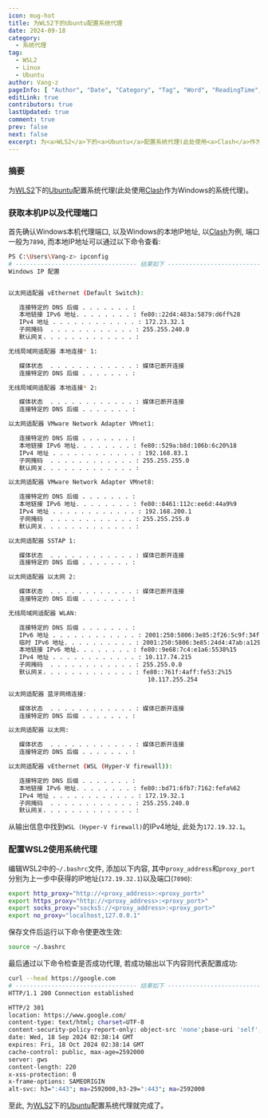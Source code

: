 ```yaml
---
icon: mug-hot
title: 为WLS2下的Ubuntu配置系统代理
date: 2024-09-18
category:
  - 系统代理
tag:
  - WSL2
  - Linux
  - Ubuntu
author: Vang-z
pageInfo: [ "Author", "Date", "Category", "Tag", "Word", "ReadingTime", "PageView" ]
editLink: true
contributors: true
lastUpdated: true
comment: true
prev: false
next: false
excerpt: 为<a>WLS2</a>下的<a>Ubuntu</a>配置系统代理(此处使用<a>Clash</a>作为Windows的系统代理)。
---
```



### 摘要

为[WLS2](https://learn.microsoft.com/zh-cn/windows/wsl/install)下的[Ubuntu](https://ubuntu.com/)配置系统代理(此处使用[Clash](https://github.com/topics/clash)作为Windows的系统代理)。


### 获取本机IP以及代理端口

首先确认Windows本机代理端口, 以及Windows的本地IP地址, 以[Clash](https://github.com/topics/clash)为例, 端口一般为<a>`7890`</a>, 而本地IP地址可以通过以下命令查看:

```bash
PS C:\Users\Vang-z> ipconfig
# ---------------------------------- 结果如下 ----------------------------------
Windows IP 配置


以太网适配器 vEthernet (Default Switch):

   连接特定的 DNS 后缀 . . . . . . . : 
   本地链接 IPv6 地址. . . . . . . . : fe80::22d4:483a:5879:d6ff%28
   IPv4 地址 . . . . . . . . . . . . : 172.23.32.1
   子网掩码  . . . . . . . . . . . . : 255.255.240.0
   默认网关. . . . . . . . . . . . . : 

无线局域网适配器 本地连接* 1:

   媒体状态  . . . . . . . . . . . . : 媒体已断开连接
   连接特定的 DNS 后缀 . . . . . . . : 

无线局域网适配器 本地连接* 2:

   媒体状态  . . . . . . . . . . . . : 媒体已断开连接
   连接特定的 DNS 后缀 . . . . . . . : 

以太网适配器 VMware Network Adapter VMnet1:

   连接特定的 DNS 后缀 . . . . . . . : 
   本地链接 IPv6 地址. . . . . . . . : fe80::529a:b8d:106b:6c20%18
   IPv4 地址 . . . . . . . . . . . . : 192.168.83.1
   子网掩码  . . . . . . . . . . . . : 255.255.255.0
   默认网关. . . . . . . . . . . . . : 

以太网适配器 VMware Network Adapter VMnet8:

   连接特定的 DNS 后缀 . . . . . . . : 
   本地链接 IPv6 地址. . . . . . . . : fe80::8461:112c:ee6d:44a9%9
   IPv4 地址 . . . . . . . . . . . . : 192.168.200.1
   子网掩码  . . . . . . . . . . . . : 255.255.255.0
   默认网关. . . . . . . . . . . . . : 

以太网适配器 SSTAP 1:

   媒体状态  . . . . . . . . . . . . : 媒体已断开连接
   连接特定的 DNS 后缀 . . . . . . . : 

以太网适配器 以太网 2:

   媒体状态  . . . . . . . . . . . . : 媒体已断开连接
   连接特定的 DNS 后缀 . . . . . . . :

无线局域网适配器 WLAN:

   连接特定的 DNS 后缀 . . . . . . . :
   IPv6 地址 . . . . . . . . . . . . : 2001:250:5806:3e85:2f26:5c9f:34fc:4970
   临时 IPv6 地址. . . . . . . . . . : 2001:250:5806:3e85:24d4:47ab:a129:839b
   本地链接 IPv6 地址. . . . . . . . : fe80::9e68:7c4:e1a6:5538%15
   IPv4 地址 . . . . . . . . . . . . : 10.117.74.215
   子网掩码  . . . . . . . . . . . . : 255.255.0.0
   默认网关. . . . . . . . . . . . . : fe80::761f:4aff:fe53:2%15
                                       10.117.255.254

以太网适配器 蓝牙网络连接:

   媒体状态  . . . . . . . . . . . . : 媒体已断开连接
   连接特定的 DNS 后缀 . . . . . . . : 

以太网适配器 以太网:

   媒体状态  . . . . . . . . . . . . : 媒体已断开连接
   连接特定的 DNS 后缀 . . . . . . . :

以太网适配器 vEthernet (WSL (Hyper-V firewall)):

   连接特定的 DNS 后缀 . . . . . . . :
   本地链接 IPv6 地址. . . . . . . . : fe80::bd71:6fb7:7162:fefa%62
   IPv4 地址 . . . . . . . . . . . . : 172.19.32.1
   子网掩码  . . . . . . . . . . . . : 255.255.240.0
   默认网关. . . . . . . . . . . . . :

```

从输出信息中找到<a>`WSL (Hyper-V firewall)`</a>的<a>IPv4</a>地址, 此处为<a>`172.19.32.1`</a>。


### 配置WSL2使用系统代理

编辑<a>WSL2</a>中的<a>`~/.bashrc`</a>文件, 添加以下内容, 其中<a>`proxy_address`</a>和<a>`proxy_port`</a>分别为上一步中获得的IP地址(<a>`172.19.32.1`</a>)以及端口(<a>`7890`</a>):

```bash
export http_proxy="http://<proxy_address>:<proxy_port>"
export https_proxy="http://<proxy_address>:<proxy_port>"
export socks_proxy="socks5://<proxy_address>:<proxy_port>"
export no_proxy="localhost,127.0.0.1"

```

保存文件后运行以下命令使更改生效:

```bash
source ~/.bashrc
```

最后通过以下命令检查是否成功代理, 若成功输出以下内容则代表配置成功:

```bash
curl --head https://google.com
# ---------------------------------- 结果如下 ----------------------------------
HTTP/1.1 200 Connection established

HTTP/2 301 
location: https://www.google.com/
content-type: text/html; charset=UTF-8
content-security-policy-report-only: object-src 'none';base-uri 'self';script-src 'nonce-1KhurnXZiL-szgzpMCTp8Q' 'strict-dynamic' 'report-sample' 'unsafe-eval' 'unsafe-inline' https: http:;report-uri https://csp.withgoogle.com/csp/gws/other-hp
date: Wed, 18 Sep 2024 02:38:14 GMT
expires: Fri, 18 Oct 2024 02:38:14 GMT
cache-control: public, max-age=2592000
server: gws
content-length: 220
x-xss-protection: 0
x-frame-options: SAMEORIGIN
alt-svc: h3=":443"; ma=2592000,h3-29=":443"; ma=2592000

```

至此, 为[WLS2](https://learn.microsoft.com/zh-cn/windows/wsl/install)下的[Ubuntu](https://ubuntu.com/)配置系统代理就完成了。

<Sponsor />
